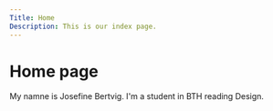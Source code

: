 ```yaml
---
Title: Home
Description: This is our index page.
---
```


Home page
==========================

My namne is Josefine Bertvig. I'm a student in BTH reading Design. 